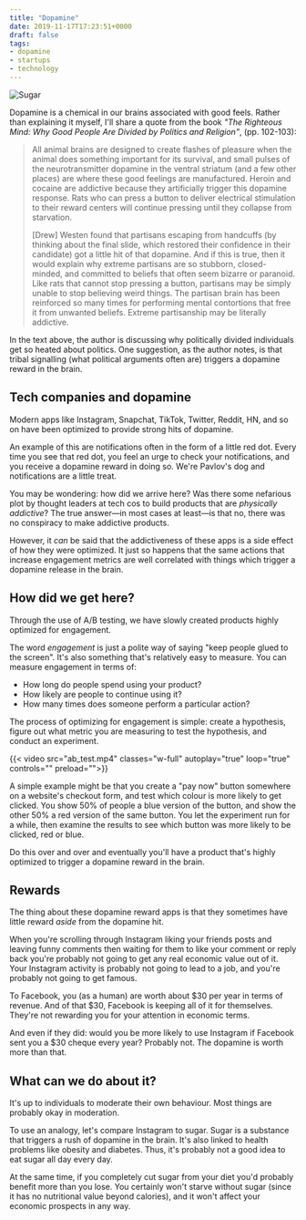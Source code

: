 ```yaml
---
title: "Dopamine"
date: 2019-11-17T17:23:51+0000
draft: false
tags:
- dopamine
- startups
- technology
---
```

![Sugar](cover.jpg "Sugar is one way to deliver a hit of dopamine")

Dopamine is a chemical in our brains associated with good feels. Rather
than explaining it myself, I'll share a quote from the book _"The Righteous
Mind: Why Good People Are Divided by Politics and Religion"_, (pp. 102-103):

> All animal brains are designed to create flashes of pleasure when the animal does something important for its survival, and small pulses of the neurotransmitter dopamine in the ventral striatum (and a few other places) are where these good feelings are manufactured. Heroin and cocaine are addictive because they artificially trigger this dopamine response. Rats who can press a button to deliver electrical stimulation to their reward centers will continue pressing until they collapse from starvation.
>
> [Drew] Westen found that partisans escaping from handcuffs (by thinking about the final slide, which restored their confidence in their candidate) got a little hit of that dopamine. And if this is true, then it would explain why extreme partisans are so stubborn, closed-minded, and committed to beliefs that often seem bizarre or paranoid. Like rats that cannot stop pressing a button, partisans may be simply unable to stop believing weird things. The partisan brain has been reinforced so many times for performing mental contortions that free it from unwanted beliefs. Extreme partisanship may be literally addictive.

In the text above, the author is discussing why politically divided
individuals get so heated about politics. One
suggestion, as the author notes, is that tribal signalling (what political arguments often are) triggers a
dopamine reward in the brain.

## Tech companies and dopamine

Modern apps like Instagram, Snapchat, TikTok, Twitter, Reddit, HN, and so on have been optimized to provide strong hits of dopamine.

An example of this are notifications often in the form of a little red dot. Every time you see that red dot, you feel an urge to check your notifications, and you receive a dopamine reward in doing so. We're Pavlov's dog and notifications are a little treat.

You may be wondering: how did we arrive here? Was there some nefarious plot by thought leaders at tech cos to build products that are _physically addictive_? The true answer—in most cases at least—is that no, there was no conspiracy to make addictive products.

However, it _can_ be said that the addictiveness of these apps is a side effect of how they were optimized. It just so happens that the same actions that increase engagement metrics are well correlated with things which trigger a dopamine release in the brain.

## How did we get here?

Through the use of A/B testing, we have slowly created products highly optimized for engagement.

The word _engagement_ is just a polite way of saying "keep people glued to the screen". It's also something that's relatively easy to measure. You can measure engagement in terms of:

- How long do people spend using your product?
- How likely are people to continue using it?
- How many times does someone perform a particular action?

The process of optimizing for engagement is simple: create a hypothesis, figure out what metric you are measuring to test the hypothesis, and conduct an experiment.

{{< video src="ab_test.mp4" classes="w-full" autoplay="true" loop="true" controls="" preload="">}}

A simple example might be that you create a "pay now" button somewhere on a website's checkout form, and test which colour is more likely to get clicked. You show 50% of people a blue version of the button, and show the other 50% a red version of the same button. You let the experiment run for a while, then examine the results to see which button was more likely to be clicked, red or blue.

Do this over and over and eventually you'll have a product that's highly optimized to trigger a dopamine reward in the brain.

## Rewards

The thing about these dopamine reward apps is that they sometimes have little reward _aside_ from the dopamine hit.

When you're scrolling through Instagram liking your friends posts and leaving funny comments then waiting for them to like your comment or reply back you're probably not going to get any real economic value out of it. Your Instagram activity is probably not going to lead to a job, and you're probably not going to get famous.

To Facebook, you (as a human) are worth about $30 per year in terms of revenue. And of that $30, Facebook is keeping all of it for themselves. They're not rewarding you for your attention in economic terms.

And even if they did: would you be more likely to use Instagram if Facebook sent you a $30 cheque every year? Probably not. The dopamine is worth more than that.

## What can we do about it?

It's up to individuals to moderate their own behaviour. Most things are probably okay in moderation.

To use an analogy, let's compare Instagram to sugar. Sugar is a substance that triggers a rush of dopamine in the brain. It's also linked to health problems like obesity and diabetes. Thus, it's probably not a good idea to eat sugar all day every day.

At the same time, if you completely cut sugar from your diet you'd probably benefit more than you lose. You certainly won't starve without sugar (since it has no nutritional value beyond calories), and it won't affect your economic prospects in any way.

